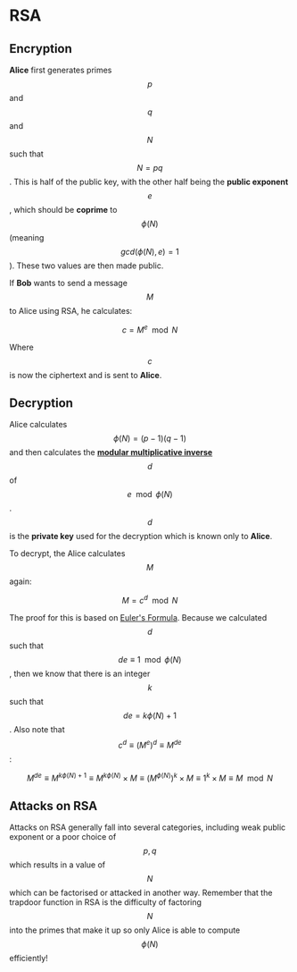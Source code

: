 # RSA

## Encryption

**Alice** first generates primes $$p$$ and $$q$$ and $$N$$ such that $$N=pq$$. This is half of the public key, with the other half being the **public exponent** $$e$$, which should be **coprime** to $$\phi (N)$$ (meaning $$gcd(\phi (N), e) = 1$$). These two values are then made public.

If **Bob** wants to send a message $$M$$ to Alice using RSA, he calculates:

$$
c = M^e \mod N
$$

Where $$c$$ is now the ciphertext and is sent to **Alice**.

## Decryption

Alice calculates $$\phi (N) = (p-1)(q-1)$$ and then calculates the [**modular multiplicative inverse**](../number-theory-fundamentals/modular-arithmetic.md#modular-multiplicative-inverses) $$d$$ of $$e \mod \phi (N)$$. $$d$$ is the **private key** used for the decryption which is known only to **Alice**.

To decrypt, the Alice calculates $$M$$ again:

$$
M = c^d \mod N
$$

The proof for this is based on [Euler's Formula](../number-theory-fundamentals/rings-fields-and-eulers-totient-function.md#eulers-formula). Because we calculated $$d$$ such that $$de \equiv 1 \mod \phi (N)$$, then we know that there is an integer $$k$$ such that $$de = k\phi (N) + 1$$. Also note that $$c^d \equiv (M^e)^d \equiv M^{de}$$:

$$
M^{de} \equiv M ^ {k\phi (N) + 1} \equiv M^{k\phi (N)} \times M \equiv (M^{\phi (N)})^k \times M \equiv 1^k \times M \equiv M \mod N
$$

## Attacks on RSA

Attacks on RSA generally fall into several categories, including weak public exponent or a poor choice of $$p,q$$ which results in a value of $$N$$ which can be factorised or attacked in another way. Remember that the trapdoor function in RSA is the difficulty of factoring $$N$$ into the primes that make it up so only Alice is able to compute $$\phi(N)$$ efficiently!
